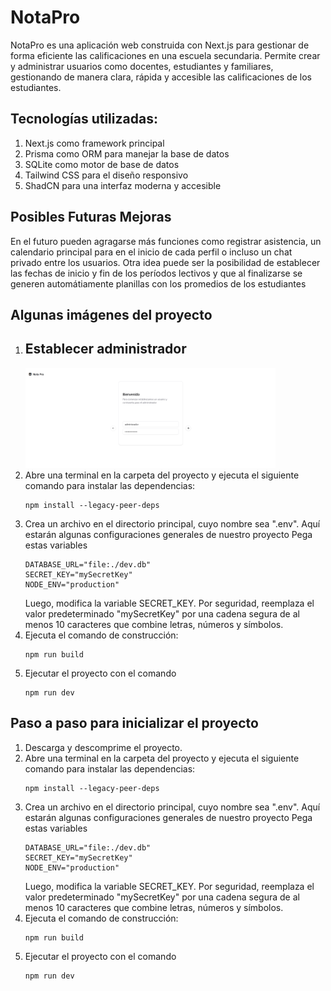 # NotaPro

NotaPro es una aplicación web construida con Next.js para gestionar de forma eficiente las calificaciones en una escuela secundaria. Permite crear y administrar usuarios como docentes, estudiantes y familiares, gestionando de manera clara, rápida y accesible las calificaciones de los estudiantes.

## Tecnologías utilizadas:

<ol className="flex flex-col gap-1">
  <li>Next.js como framework principal</li>
  <li>Prisma como ORM para manejar la base de datos</li>
  <li>SQLite como motor de base de datos</li>
  <li>Tailwind CSS para el diseño responsivo</li>
  <li>ShadCN para una interfaz moderna y accesible</li>

</ol>

## Posibles Futuras Mejoras

<div>En el futuro pueden agragarse más funciones como registrar asistencia, un calendario principal para en el inicio de cada perfil o incluso un chat privado entre los usuarios.
Otra idea puede ser la posibilidad de establecer las fechas de inicio y fin de los períodos lectivos y que al finalizarse se generen automátiamente planillas con los promedios de los estudiantes</div>

## Algunas imágenes del proyecto
  <ol>
          <li><h2>Establecer administrador</h2>
          <img src="./assets/PrimerInicio.png" alt="Vista previa" width="400"/> </li>
          <li>
            Abre una terminal en la carpeta del proyecto y ejecuta el
            siguiente comando para instalar las dependencias:
            <pre><code>npm install --legacy-peer-deps</code></pre>
          </li>
          <li>
                        Crea un archivo en el directorio principal, cuyo nombre sea ".env". Aquí estarán algunas configuraciones generales de nuestro proyecto
            Pega estas variables
            <pre><code>DATABASE_URL="file:./dev.db"
SECRET_KEY="mySecretKey"
NODE_ENV="production"</code></pre>
            Luego, modifica la variable SECRET_KEY. Por
            seguridad, reemplaza el valor predeterminado "mySecretKey" por una
            cadena segura de al menos 10 caracteres que combine letras, números
            y símbolos.</li><li>
Ejecuta el comando de construcción:
          <pre><code>npm run build</code></pre>
          </li>
          <li>
            Ejecutar el proyecto con el comando
            <pre><code>npm run dev</code></pre>
          </li>
        </ol>


## Paso a paso para inicializar el proyecto
  <ol>
          <li>Descarga y descomprime el proyecto.</li>
          <li>
            Abre una terminal en la carpeta del proyecto y ejecuta el
            siguiente comando para instalar las dependencias:
            <pre><code>npm install --legacy-peer-deps</code></pre>
          </li>
          <li>
                        Crea un archivo en el directorio principal, cuyo nombre sea ".env". Aquí estarán algunas configuraciones generales de nuestro proyecto
            Pega estas variables
            <pre><code>DATABASE_URL="file:./dev.db"
SECRET_KEY="mySecretKey"
NODE_ENV="production"</code></pre>
            Luego, modifica la variable SECRET_KEY. Por
            seguridad, reemplaza el valor predeterminado "mySecretKey" por una
            cadena segura de al menos 10 caracteres que combine letras, números
            y símbolos.</li><li>
Ejecuta el comando de construcción:
          <pre><code>npm run build</code></pre>
          </li>
          <li>
            Ejecutar el proyecto con el comando
            <pre><code>npm run dev</code></pre>
          </li>
        </ol>
